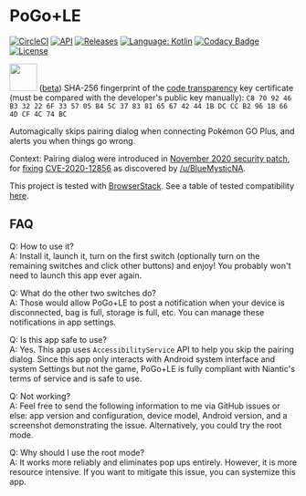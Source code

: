 # PoGo+LE

[![CircleCI](https://circleci.com/gh/Mygod/pogoplusle.svg?style=shield)](https://circleci.com/gh/Mygod/pogoplusle)
[![API](https://img.shields.io/badge/API-26%2B-brightgreen.svg?style=flat)](https://android-arsenal.com/api?level=26)
[![Releases](https://img.shields.io/github/downloads/Mygod/pogoplusle/total.svg)](https://github.com/Mygod/pogoplusle/releases)
[![Language: Kotlin](https://img.shields.io/github/languages/top/Mygod/pogoplusle.svg)](https://github.com/Mygod/pogoplusle/search?l=kotlin)
[![Codacy Badge](https://app.codacy.com/project/badge/Grade/e9422e80b8274d80a6f391ea90fbc237)](https://app.codacy.com/gh/Mygod/pogoplusle/dashboard?utm_source=gh&utm_medium=referral&utm_content=&utm_campaign=Badge_grade)
[![License](https://img.shields.io/github/license/Mygod/pogoplusle.svg)](LICENSE)

<a href="https://play.google.com/store/apps/details?id=be.mygod.pogoplusplus"><img src="https://play.google.com/intl/en_us/badges/images/generic/en-play-badge.png" height="48"></a>
([beta](https://play.google.com/apps/testing/be.mygod.pogoplusplus))
SHA-256 fingerprint of the [code transparency](https://developer.android.com/guide/app-bundle/code-transparency#verify_code_transparency) key certificate (must be compared with the developer's public key manually): `C8 70 92 46 B3 32 22 6F 33 57 05 B4 5C 37 83 81 65 67 42 44 1B DC CC B2 96 1B 66 4D CF 4C 74 BC`

Automagically skips pairing dialog when connecting Pokémon GO Plus, and alerts you when things go wrong.

Context: Pairing dialog were introduced in [November 2020 security patch](https://source.android.com/security/bulletin/2020-11-01), for [fixing](https://android.googlesource.com/platform/system/bt/+/b3f12befdc4def7d695b6f1049cd02238eb1e4a8) [CVE-2020-12856](https://github.com/alwentiu/COVIDSafe-CVE-2020-12856) as discovered by [/u/BlueMysticNA](https://www.reddit.com/r/TheSilphRoad/comments/jujfm4/comment/gcdk4eb/).

This project is tested with [BrowserStack](https://email.browserstack.com/c/eJwljEtuwyAQQE9T77D4DeAFZ4mAGRyU2DSAZfX2Re36fcgLY0EIBSAW9BAB7VK8UeiU1hk0x_iQKsjItykZQkqKWy1sdmsvSK_yYbnR56JzsIzsu-LVKfQh2BHKqdjeiE6GYDeILm1MdgvjS3Oa-L3OtD-R-mtN9ViePrgtoI2UuBMpCjBSa0hWO4pamqyXt7_ve42t3p1aHyH9l80fP3vFPi4sdd73v_skv_bLR70).
See a table of tested compatibility [here](https://github.com/Mygod/pogoplusle/wiki/Device-compatibility-table-for-Bluetooth-pairing-assistant).

## FAQ

Q: How to use it?  
A: Install it, launch it, turn on the first switch (optionally turn on the remaining switches and click other buttons) and enjoy! You probably won't need to launch this app ever again.

Q: What do the other two switches do?  
A: Those would allow PoGo+LE to post a notification when your device is disconnected, bag is full, storage is full, etc. You can manage these notifications in app settings.

Q: Is this app safe to use?  
A: Yes. This app uses `AccessibilityService` API to help you skip the pairing dialog. Since this app only interacts with Android system interface and system Settings but not the game, PoGo+LE is fully compliant with Niantic's terms of service and is safe to use.

Q: Not working?  
A: Feel free to send the following information to me via GitHub issues or else: app version and configuration, device model, Android version, and a screenshot demonstrating the issue. Alternatively, you could try the root mode.

Q: Why should I use the root mode?  
A: It works more reliably and eliminates pop ups entirely. However, it is more resource intensive. If you want to mitigate this issue, you can systemize this app.
